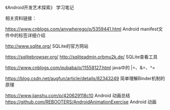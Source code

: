 《Android开发艺术探索》 学习笔记

相关资料链接：

https://www.cnblogs.com/anywherego/p/5359441.html    Android manifest文件中的标签详细介绍

http://www.sqlite.org/  SQLite的官方网站

https://sqlitebrowser.org/
http://sqliteadmin.orbmu2k.de/  SQLite查看工具

https://www.cnblogs.com/qubaba/p/11558127.html  java中的 |=、&=、^=

https://blog.csdn.net/augfun/article/details/82343249  简单理解Binder机制的原理

https://www.jianshu.com/p/420629118c10  Android 动画总结
https://github.com/REBOOTERS/AndroidAnimationExercise    Android 动画